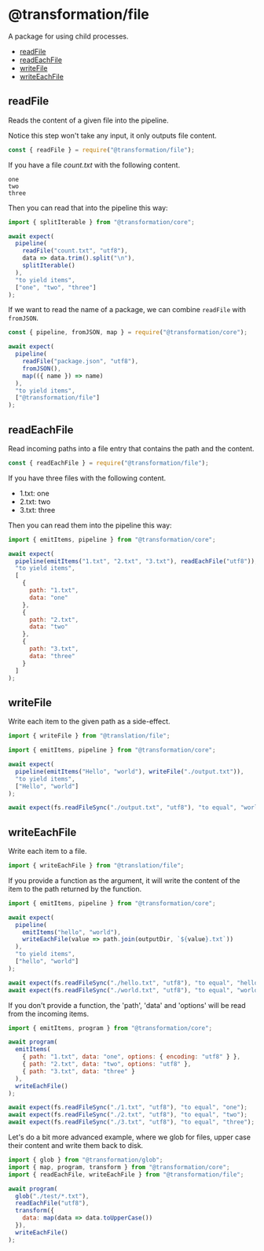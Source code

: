 # @transformation/file

A package for using child processes.

<!-- toc -->

- [readFile](#readfile)
- [readEachFile](#readeachfile)
- [writeFile](#writefile)
- [writeEachFile](#writeeachfile)

<!-- tocstop -->

## readFile

Reads the content of a given file into the pipeline.

Notice this step won't take any input, it only outputs file content.

```js
const { readFile } = require("@transformation/file");
```

If you have a file _count.txt_ with the following content.

```
one
two
three
```

Then you can read that into the pipeline this way:

```js
import { splitIterable } from "@transformation/core";

await expect(
  pipeline(
    readFile("count.txt", "utf8"),
    data => data.trim().split("\n"),
    splitIterable()
  ),
  "to yield items",
  ["one", "two", "three"]
);
```

If we want to read the name of a package, we can combine `readFile` with
`fromJSON`.

```js
const { pipeline, fromJSON, map } = require("@transformation/core");

await expect(
  pipeline(
    readFile("package.json", "utf8"),
    fromJSON(),
    map(({ name }) => name)
  ),
  "to yield items",
  ["@transformation/file"]
);
```

## readEachFile

Read incoming paths into a file entry that contains the path and the content.

```js
const { readEachFile } = require("@transformation/file");
```

If you have three files with the following content.

- 1.txt: one
- 2.txt: two
- 3.txt: three

Then you can read them into the pipeline this way:

```js
import { emitItems, pipeline } from "@transformation/core";

await expect(
  pipeline(emitItems("1.txt", "2.txt", "3.txt"), readEachFile("utf8")),
  "to yield items",
  [
    {
      path: "1.txt",
      data: "one"
    },
    {
      path: "2.txt",
      data: "two"
    },
    {
      path: "3.txt",
      data: "three"
    }
  ]
);
```

## writeFile

Write each item to the given path as a side-effect.

```js
import { writeFile } from "@translation/file";
```

```js
import { emitItems, pipeline } from "@transformation/core";

await expect(
  pipeline(emitItems("Hello", "world"), writeFile("./output.txt")),
  "to yield items",
  ["Hello", "world"]
);

await expect(fs.readFileSync("./output.txt", "utf8"), "to equal", "world");
```

## writeEachFile

Write each item to a file.

```js
import { writeEachFile } from "@translation/file";
```

If you provide a function as the argument, it will write the content of the item
to the path returned by the function.

```js
import { emitItems, pipeline } from "@transformation/core";

await expect(
  pipeline(
    emitItems("hello", "world"),
    writeEachFile(value => path.join(outputDir, `${value}.txt`))
  ),
  "to yield items",
  ["hello", "world"]
);

await expect(fs.readFileSync("./hello.txt", "utf8"), "to equal", "hello");
await expect(fs.readFileSync("./world.txt", "utf8"), "to equal", "world");
```

If you don't provide a function, the 'path', 'data' and 'options' will be read
from the incoming items.

```js
import { emitItems, program } from "@transformation/core";

await program(
  emitItems(
    { path: "1.txt", data: "one", options: { encoding: "utf8" } },
    { path: "2.txt", data: "two", options: "utf8" },
    { path: "3.txt", data: "three" }
  ),
  writeEachFile()
);

await expect(fs.readFileSync("./1.txt", "utf8"), "to equal", "one");
await expect(fs.readFileSync("./2.txt", "utf8"), "to equal", "two");
await expect(fs.readFileSync("./3.txt", "utf8"), "to equal", "three");
```

Let's do a bit more advanced example, where we glob for files, upper case their
content and write them back to disk.

```js
import { glob } from "@transformation/glob";
import { map, program, transform } from "@transformation/core";
import { readEachFile, writeEachFile } from "@transformation/file";

await program(
  glob("./test/*.txt"),
  readEachFile("utf8"),
  transform({
    data: map(data => data.toUpperCase())
  }),
  writeEachFile()
);
```
